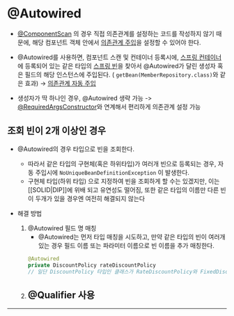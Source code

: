 # @Autowired

- [@ComponentScan](@ComponentScan.md) 의 경우 직접 의존관계를 설정하는 코드를 작성하지 않기 때문에, 해당 컴포넌트 객체 안에서 [의존관계 주입](의존관계%20주입.md)을 설정할 수 있어야 한다.
- @Autowired를 사용하면, 컴포넌트 스캔 및 컨테이너 등록시에, [스프링 컨테이너](스프링%20컨테이너.md)에 등록되어 있는 같은 타입의 [스프링 빈](../스프링%20빈.md)을 찾아서 @Autowired가  달린 생성자 혹은 필드의 해당 인스턴스에 주입된다. ( `getBean(MemberRepository.class)`와 같은 효과) ->  [의존관계 자동 주입](의존관계%20자동%20주입.md) 

- 생성자가 딱 하나인 경우, @Autowired 생략 가능 -> [@RequiredArgsConstructor](../JAVA/Lombok.md)와 연계해서 편리하게 의존관계 설정 가능

## 조회 빈이 2개 이상인 경우

- @Autowired의 경우 타입으로 빈을 조회한다.
	- 따라서 같은 타입의 구현체(혹은 하위타입)가 여러개 빈으로 등록되는 경우, 자동 주입시에 `NoUniqueBeanDefinitionException` 이 발생한다.
	- 구현체 타입(하위 타입) 으로 지정하여 빈을 조회하게 할 수는 있겠지만, 이는 [[SOLID|DIP]]에 위배 되고 유연성도 떨어짐, 또한 같은 타입의 이름만 다른 빈이 두개가 있을 경우엔 여전히 해결되지 않는다

- 해결 방법
	1. @Autowired 필드 명 매칭
		- @Autowired는 먼저 타입 매칭을 시도하고, 만약 같은 타입의 빈이 여러개 있는 경우 필드 이름 또는 파라미터 이름으로 빈 이름을 추가 매칭한다.
		```java
		@Autowired
		private DiscountPolicy rateDiscountPolicy
		// 일단 DiscountPolicy 타입인 클래스가 RateDiscountPolicy와 FixedDiscountPolicy 두개가 있다고 할때, 필드명인 rateDiscountPolicy까지 읽어서 RateDiscountPolicy를 주입해 줌
		```
	2. @Qualifier 사용
		- 
---
